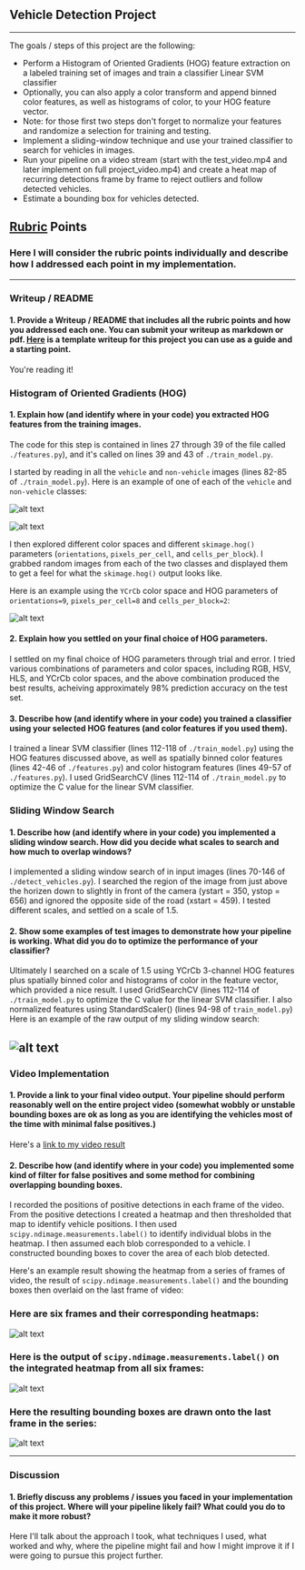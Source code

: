 ## Vehicle Detection Project

---

The goals / steps of this project are the following:

* Perform a Histogram of Oriented Gradients (HOG) feature extraction on a labeled training set of images and train a classifier Linear SVM classifier
* Optionally, you can also apply a color transform and append binned color features, as well as histograms of color, to your HOG feature vector. 
* Note: for those first two steps don't forget to normalize your features and randomize a selection for training and testing.
* Implement a sliding-window technique and use your trained classifier to search for vehicles in images.
* Run your pipeline on a video stream (start with the test_video.mp4 and later implement on full project_video.mp4) and create a heat map of recurring detections frame by frame to reject outliers and follow detected vehicles.
* Estimate a bounding box for vehicles detected.

[//]: # (Image References)
[image1]: ./writeup_images/vehicle.png
[image2]: ./writeup_images/non-vehicle.png
[image3]: ./writeup_images/hog.jpg
[image4]: ./writeup_images/raw-detections.png

[image3]: ./examples/sliding_windows.jpg
[image4]: ./examples/sliding_window.jpg
[image5]: ./examples/bboxes_and_heat.png
[image6]: ./examples/labels_map.png
[image7]: ./examples/output_bboxes.png
[video1]: ./project_video.mp4

## [Rubric](https://review.udacity.com/#!/rubrics/513/view) Points
### Here I will consider the rubric points individually and describe how I addressed each point in my implementation.  

---
### Writeup / README

#### 1. Provide a Writeup / README that includes all the rubric points and how you addressed each one.  You can submit your writeup as markdown or pdf.  [Here](https://github.com/udacity/CarND-Vehicle-Detection/blob/master/writeup_template.md) is a template writeup for this project you can use as a guide and a starting point.  

You're reading it!

### Histogram of Oriented Gradients (HOG)

#### 1. Explain how (and identify where in your code) you extracted HOG features from the training images.

The code for this step is contained in lines 27 through 39 of the file called `./features.py`), and it's called on lines 39 and 43 of `./train_model.py`.

I started by reading in all the `vehicle` and `non-vehicle` images (lines 82-85 of `./train_model.py`).  Here is an example of one of each of the `vehicle` and `non-vehicle` classes:

![alt text][image1]

![alt text][image2]

I then explored different color spaces and different `skimage.hog()` parameters (`orientations`, `pixels_per_cell`, and `cells_per_block`).  I grabbed random images from each of the two classes and displayed them to get a feel for what the `skimage.hog()` output looks like.

Here is an example using the `YCrCb` color space and HOG parameters of `orientations=9`, `pixels_per_cell=8` and `cells_per_block=2`:

![alt text][image3]

#### 2. Explain how you settled on your final choice of HOG parameters.

I settled on my final choice of HOG parameters through trial and error.  I tried various combinations of parameters and color spaces, including RGB, HSV, HLS, and YCrCb color spaces, and the above combination produced the best results, acheiving approximately 98% prediction accuracy on the test set.

#### 3. Describe how (and identify where in your code) you trained a classifier using your selected HOG features (and color features if you used them).

I trained a linear SVM classifier (lines 112-118 of `./train_model.py`) using the HOG features discussed above, as well as spatially binned color features (lines 42-46 of `./features.py`) and color histogram features (lines 49-57 of `./features.py`).  I used GridSearchCV (lines 112-114 of `./train_model.py` to optimize the C value for the linear SVM classifier.

### Sliding Window Search

#### 1. Describe how (and identify where in your code) you implemented a sliding window search.  How did you decide what scales to search and how much to overlap windows?

I implemented a sliding window search of in input images (lines 70-146 of `./detect_vehicles.py`).  I searched the region of the image from just above the horizen down to slightly in front of the camera (ystart = 350, ystop = 656) and ignored the opposite side of the road (xstart = 459).  I tested different scales, and settled on a scale of 1.5.

#### 2. Show some examples of test images to demonstrate how your pipeline is working.  What did you do to optimize the performance of your classifier?

Ultimately I searched on a scale of 1.5 using YCrCb 3-channel HOG features plus spatially binned color and histograms of color in the feature vector, which provided a nice result. I used GridSearchCV (lines 112-114 of `./train_model.py` to optimize the C value for the linear SVM classifier.  I also normalized features using StandardScaler() (lines 94-98 of `train_model.py`)  Here is an example of the raw output of my sliding window search:

![alt text][image4]
---

### Video Implementation

#### 1. Provide a link to your final video output.  Your pipeline should perform reasonably well on the entire project video (somewhat wobbly or unstable bounding boxes are ok as long as you are identifying the vehicles most of the time with minimal false positives.)
Here's a [link to my video result](./output_images/output_video.mp4)


#### 2. Describe how (and identify where in your code) you implemented some kind of filter for false positives and some method for combining overlapping bounding boxes.

I recorded the positions of positive detections in each frame of the video.  From the positive detections I created a heatmap and then thresholded that map to identify vehicle positions.  I then used `scipy.ndimage.measurements.label()` to identify individual blobs in the heatmap.  I then assumed each blob corresponded to a vehicle.  I constructed bounding boxes to cover the area of each blob detected.  

Here's an example result showing the heatmap from a series of frames of video, the result of `scipy.ndimage.measurements.label()` and the bounding boxes then overlaid on the last frame of video:

### Here are six frames and their corresponding heatmaps:

![alt text][image5]

### Here is the output of `scipy.ndimage.measurements.label()` on the integrated heatmap from all six frames:
![alt text][image6]

### Here the resulting bounding boxes are drawn onto the last frame in the series:
![alt text][image7]



---

### Discussion

#### 1. Briefly discuss any problems / issues you faced in your implementation of this project.  Where will your pipeline likely fail?  What could you do to make it more robust?

Here I'll talk about the approach I took, what techniques I used, what worked and why, where the pipeline might fail and how I might improve it if I were going to pursue this project further.  

